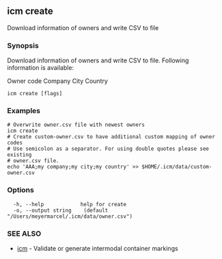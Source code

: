 ## icm create

Download information of owners and write CSV to file

### Synopsis

Download information of owners and write CSV to file.
Following information is available:

  Owner code
  Company
  City
  Country

```
icm create [flags]
```

### Examples

```
# Overwrite owner.csv file with newest owners
icm create
# Create custom-owner.csv to have additional custom mapping of owner codes
# Use semicolon as a separator. For using double quotes please see existing
# owner.csv file.
echo 'AAA;my company;my city;my country' >> $HOME/.icm/data/custom-owner.csv
```

### Options

```
  -h, --help            help for create
  -o, --output string    (default "/Users/meyermarcel/.icm/data/owner.csv")
```

### SEE ALSO

* [icm](icm.md)	 - Validate or generate intermodal container markings

